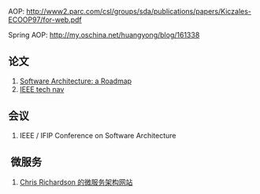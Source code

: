 AOP: http://www2.parc.com/csl/groups/sda/publications/papers/Kiczales-ECOOP97/for-web.pdf

Spring AOP: http://my.oschina.net/huangyong/blog/161338

## 论文

1. [Software Architecture: a Roadmap](https://pdfs.semanticscholar.org/6c50/f7f543994905b4a318d1c2a2db54e2f1d1ce.pdf)
2. [IEEE tech nav](http://technav.ieee.org/)

## 会议

1. IEEE / IFIP Conference on Software Architecture

##  微服务

1. [Chris Richardson 的微服务架构网站](http://microservices.io/patterns/cn/index.html)
